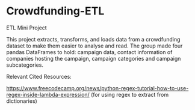 # Crowdfunding-ETL
ETL Mini Project

This project extracts, transforms, and loads data from a crowdfunding dataset to make them easier to analyse and read. The group made four pandas DataFrames to hold: campaign data, contact information of companies hosting the campaign, campaign categories and campaign subcategories.



Relevant Cited Resources:  

https://www.freecodecamp.org/news/python-regex-tutorial-how-to-use-regex-inside-lambda-expression/ (for using regex to extract from dictionaries)
